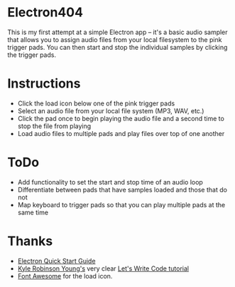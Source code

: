 # Electron404

This is my first attempt at a simple Electron app – it's a basic audio sampler that allows you to assign audio files from your local filesystem to the pink trigger pads. You can then start and stop the individual samples by clicking the trigger pads.

# Instructions
- Click the load icon below one of the pink trigger pads
- Select an audio file from your local file system (MP3, WAV, etc.)
- Click the pad once to begin playing the audio file and a second time to stop the file from playing
- Load audio files to multiple pads and play files over top of one another

# ToDo
- Add functionality to set the start and stop time of an audio loop
- Differentiate between pads that have samples loaded and those that do not
- Map keyboard to trigger pads so that you can play multiple pads at the same time

# Thanks
- [Electron Quick Start Guide](http://electron.atom.io/docs/tutorial/quick-start/)
- [Kyle Robinson Young's](https://github.com/shama) very clear [Let's Write Code tutorial](https://www.youtube.com/watch?v=ojX5yz35v4M)
- [Font Awesome](https://github.com/FortAwesome/Font-Awesome) for the load icon.
